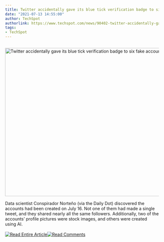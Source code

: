 ```yaml
---
title: Twitter accidentally gave its blue tick verification badge to six fake accounts
date: "2021-07-13 14:55:00"
author: TechSpot
authorlink: https://www.techspot.com/news/90402-twitter-accidentally-gave-blue-tick-verification-badge-six.html
tags:
- TechSpot
---
```

<a href="https://www.techspot.com/news/90402-twitter-accidentally-gave-blue-tick-verification-badge-six.html" target="_blank"><img src="https://static.techspot.com/images2/news/ts3_thumbs/2021/07/2021-07-13-ts3_thumbs-b9e.png" width="696" height="487" style="padding: 15px 0" title="Twitter accidentally gave its blue tick verification badge to six fake accounts" /></a><br />Data scientist Conspirador Norteño (via the Daily Dot) discovered the accounts had been created on July 16. Not one of them had made a single tweet, and they shared nearly all the same followers. Additionally, two of the accounts’ profile pictures were stock images, and others were created using AI.<br /><br /><a href="https://www.techspot.com/news/90402-twitter-accidentally-gave-blue-tick-verification-badge-six.html"><img src="https://static.techspot.com/images/rss/rss_buttons_01.png" border="0" alt="Read Entire Article" /></a><a href="https://www.techspot.com/news/90402-twitter-accidentally-gave-blue-tick-verification-badge-six.html#comments"><img src="https://static.techspot.com/images/rss/rss_buttons_02.png" border="0" alt="Read Comments" /></a><br /><br />